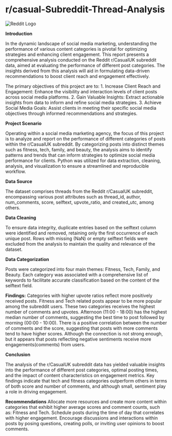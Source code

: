 # r/casual-Subreddit-Thread-Analysis
![Reddit Logo](https://duet-cdn.vox-cdn.com/thumbor/0x0:2040x1360/1200x800/filters:focal(1020x680:1021x681):format(webp)/cdn.vox-cdn.com/uploads/chorus_asset/file/23985506/acastro_STK024_02.jpg)

**Introduction**

In the dynamic landscape of social media marketing, understanding the performance of various content categories is pivotal for optimizing strategies and enhancing client engagement. This report presents a comprehensive analysis conducted on the Reddit r/CasualUK subreddit data, aimed at evaluating the performance of different post categories. The insights derived from this analysis will aid in formulating data-driven recommendations to boost client reach and engagement effectively.

The primary objectives of this project are to:
	1.	Increase Client Reach and Engagement: Enhance the visibility and interaction levels of client posts across social media platforms.
	2.	Gain Valuable Insights: Extract actionable insights from data to inform and refine social media strategies.
	3.	Achieve Social Media Goals: Assist clients in meeting their specific social media objectives through informed recommendations and strategies.

**Project Scenario**

Operating within a social media marketing agency, the focus of this project is to analyze and report on the performance of different categories of posts within the r/CasualUK subreddit. By categorizing posts into distinct themes such as fitness, tech, family, and beauty, the analysis aims to identify patterns and trends that can inform strategies to optimize social media performance for clients. Python was utilized for data extraction, cleaning, analysis, and visualization to ensure a streamlined and reproducible workflow.

**Data Source**

The dataset comprises threads from the Reddit r/CasualUK subreddit, encompassing various post attributes such as thread_id, author, num_comments, score, selftext, upvote_ratio, and created_utc, among others.

**Data Cleaning**

To ensure data integrity, duplicate entries based on the selftext column were identified and removed, retaining only the first occurrence of each unique post. Rows with missing (NaN) or empty selftext fields were excluded from the analysis to maintain the quality and relevance of the dataset.

**Data Categorization**

Posts were categorized into four main themes: Fitness, Tech, Family, and Beauty. Each category was associated with a comprehensive list of keywords to facilitate accurate classification based on the content of the selftext field.


**Findings:**
Categories with higher upvote ratios reflect more positively received posts. Fitness and Tech related posts appear to be more popular among the subreddit users. These two categories receives the highest number of comments and upvotes. Afternoon (11:00 - 18:00) has the highest median number of comments, suggesting the best time to post followed by morning (00:00 - 10:00). There is a positive correlation between the number of comments and the score, suggesting that posts with more comments tend to have higher scores. Although the connection is not strong enough,  but it appears that posts reflecting negative sentiments receive more engagements(comments) from users.


**Conclusion**

The analysis of the r/CasualUK subreddit data has yielded valuable insights into the performance of different post categories, optimal posting times, and the impact of content characteristics on engagement metrics. Key findings indicate that tech and fitness categories outperform others in terms of both score and number of comments, and although small, sentiment play a role in driving engagement.

**Recommendations**
Allocate more resources and create more content within categories that exhibit higher average scores and comment counts, such as: Fitness and Tech. Schedule posts during the time of day that correlates with higher engagement. Encourage discussions and interactions within posts by posing questions, creating polls, or inviting user opinions to boost comments.
